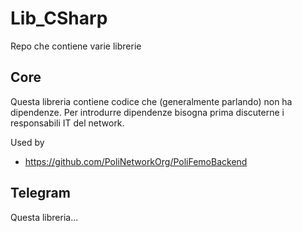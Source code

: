 # Lib_CSharp

Repo che contiene varie librerie

## Core 

Questa libreria contiene codice che (generalmente parlando) non ha dipendenze. Per introdurre dipendenze bisogna prima discuterne i responsabili IT del network.

Used by

* https://github.com/PoliNetworkOrg/PoliFemoBackend


## Telegram

Questa libreria...
